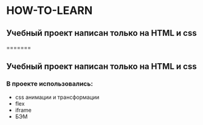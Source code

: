 # HOW-TO-LEARN
## Учебный проект написан только на HTML и css
=======
## Учебный проект написан только на HTML и css
### В проекте использовались:
- css анимации и трансформации
- flex
- iframe
- БЭМ


